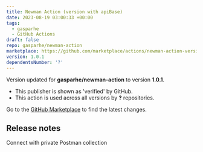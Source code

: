 ```yaml
---
title: Newman Action (version with apiBase)
date: 2023-08-19 03:00:33 +00:00
tags:
  - gasparhe
  - GitHub Actions
draft: false
repo: gasparhe/newman-action
marketplace: https://github.com/marketplace/actions/newman-action-version-with-apibase
version: 1.0.1
dependentsNumber: '?'
---
```



Version updated for **gasparhe/newman-action** to version **1.0.1**.
- This publisher is shown as 'verified' by GitHub.
- This action is used across all versions by **?** repositories.

Go to the [GitHub Marketplace](https://github.com/marketplace/actions/newman-action-version-with-apibase) to find the latest changes.

## Release notes

Connect with private Postman collection 
